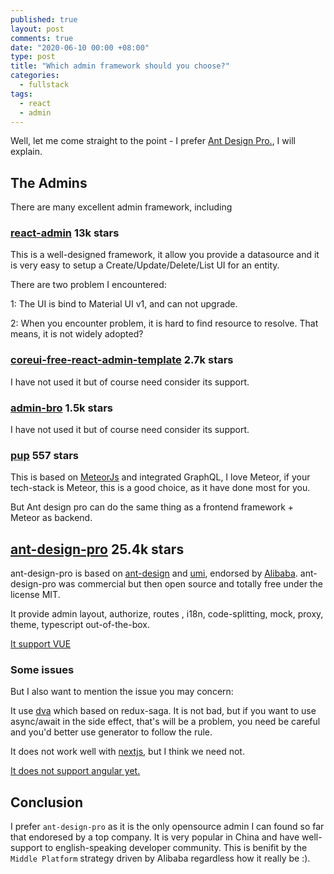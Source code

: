 ```yaml
---
published: true
layout: post
comments: true
date: "2020-06-10 00:00 +08:00"
type: post
title: "Which admin framework should you choose?"
categories:
  - fullstack
tags:
  - react
  - admin
---
```


Well, let me come straight to the point - I prefer [Ant Design Pro.](https://github.com/ant-design/ant-design-pro/), I will explain.

## The Admins

There are many excellent admin framework, including

### [react-admin](https://github.com/marmelab/react-admin) 13k stars

This is a well-designed framework, it allow you provide a datasource and it is very easy to setup a Create/Update/Delete/List UI for an entity.

There are two problem I encountered:

1: The UI is bind to Material UI v1, and can not upgrade.

2: When you encounter problem, it is hard to find resource to resolve. That means, it is not widely adopted?

### [coreui-free-react-admin-template](https://github.com/coreui/coreui-free-react-admin-template) 2.7k stars

I have not used it but of course need consider its support.

### [admin-bro](https://github.com/SoftwareBrothers/admin-bro) 1.5k stars

I have not used it but of course need consider its support.

### [pup](https://github.com/cleverbeagle/pup) 557 stars

This is based on [MeteorJs](https://www.meteor.com/) and integrated GraphQL, I love Meteor, if your tech-stack is Meteor, this is a good choice, as it have done most for you.

But Ant design pro can do the same thing as a frontend framework + Meteor as backend.

## [ant-design-pro](https://github.com/ant-design/ant-design-pro/) 25.4k stars

ant-design-pro is based on [ant-design](https://github.com/ant-design/ant-design) and [umi](https://github.com/umijs/umi), endorsed by [Alibaba](https://www.dogedoge.com/rd/Fw%2BG9v82CFGOW4E6nYW%2BCAsxQ%2FZ8frgJIwBbOuSoezI%3D). ant-design-pro was commercial but then open source and totally free under the license MIT.

It provide admin layout, authorize, routes , i18n, code-splitting, mock, proxy, theme, typescript out-of-the-box.

[It support VUE](https://pro.antdv.com/)

### Some issues

But I also want to mention the issue you may concern:

It use [dva](https://github.com/dvajs/dva) which based on redux-saga. It is not bad, but if you want to use async/await in the side effect, that's will be a problem, you need be careful and you'd better use generator to follow the rule.

It does not work well with [nextjs](https://www.dogedoge.com/rd/psx1x4ozyHYBBl8ZcszW8x%2B%2BCzkq4UKiP3P%2FgbjxZHM%3D), but I think we need not.

[It does not support angular yet.](https://github.com/ant-design/ant-design-pro/issues/605)

## Conclusion

I prefer `ant-design-pro` as it is the only opensource admin I can found so far that endoresed by a top company. It is very popular in China and have well-support to english-speaking developer community. This is benifit by the `Middle Platform` strategy driven by Alibaba regardless how it really be :).
